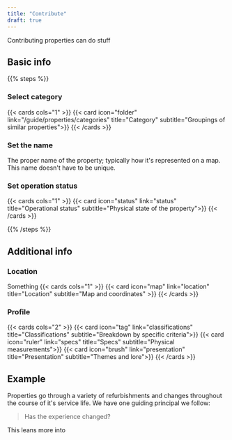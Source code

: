 ```yaml
---
title: "Contribute"
draft: true
---
```


Contributing properties can do stuff

## Basic info

{{% steps %}}

### Select category

{{< cards cols="1" >}}
{{< card icon="folder" link="/guide/properties/categories"  title="Category" subtitle="Groupings of similar properties">}}
{{< /cards >}}

### Set the name

The proper name of the property; typically how it's represented on a map. This name doesn't have to be unique.

### Set operation status

{{< cards cols="1" >}}
{{< card icon="status" link="status"  title="Operational status" subtitle="Physical state of the property">}}
{{< /cards >}}

{{% /steps %}}

## Additional info

### Location
Something
{{< cards cols="1" >}}
{{< card icon="map" link="location"  title="Location" subtitle="Map and coordinates" >}}
{{< /cards >}}



### Profile
{{< cards cols="2" >}}
{{< card icon="tag" link="classifications"  title="Classifications" subtitle="Breakdown by specific criteria">}}
{{< card icon="ruler" link="specs"  title="Specs" subtitle="Physical measurements">}}
{{< card icon="brush" link="presentation"  title="Presentation" subtitle="Themes and lore">}}
{{< /cards >}}


## Example
Properties go through a variety of refurbishments and changes throughout the course of it's service life. We have one guiding principal we follow:

> Has the experience changed?

This leans more into 